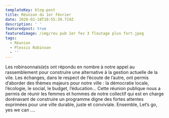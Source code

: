 ```yaml
---
templateKey: blog-post
title: Réunion du 1er février
date: 2020-02-18T20:55:39.719Z
description: ' '
featuredpost: true
featuredimage: /img/reu pub 1er fev 3 floutage plus fort.jpeg
tags:
  - Réunion
  - Plessis Robinson
  - ''
---
```

Les robinsonnais(e)s ont répondu en nombre à notre appel au rassemblement pour construire une alternative à la gestion actuelle de la vile.  Les échanges, dans le respect de l’écoute de l’autre,  ont permis d’aborder des thèmes majeurs pour notre ville : la démocratie locale,  l’écologie, le social, le budget, l’éducation... Cette réunion publique nous a permis de réunir les femmes et hommes de notre collectif qui est en charge dorénavant de construire un programme digne des fortes attentes exprimées  pour une ville durable, juste et conviviale. Ensemble, Let’s go, yes we can ….
